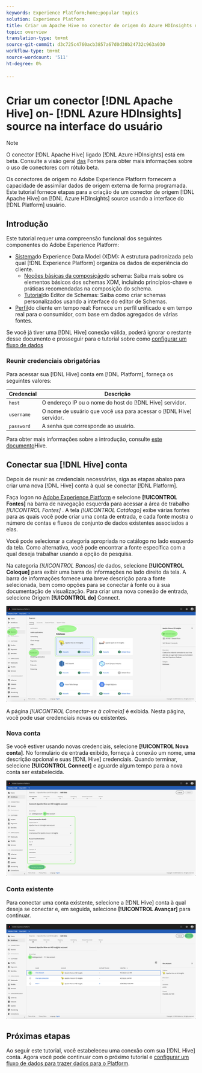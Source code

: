```yaml
---
keywords: Experience Platform;home;popular topics
solution: Experience Platform
title: Criar um Apache Hive no conector de origem do Azure HDInsights na interface do usuário
topic: overview
translation-type: tm+mt
source-git-commit: d3c725c4760acb3857a67d0d30b24732c963a030
workflow-type: tm+mt
source-wordcount: '511'
ht-degree: 0%

---
```



# Criar um conector [!DNL Apache Hive] on- [!DNL Azure HDInsights] source na interface do usuário

> [!NOTE]
> O conector [!DNL Apache Hive] ligado [!DNL Azure HDInsights] está em beta. Consulte a visão geral [das](../../../../home.md#terms-and-conditions) Fontes para obter mais informações sobre o uso de conectores com rótulo beta.

Os conectores de origem no Adobe Experience Platform fornecem a capacidade de assimilar dados de origem externa de forma programada. Este tutorial fornece etapas para a criação de um conector de origem [!DNL Apache Hive] on [!DNL Azure HDInsights] source usando a interface do [!DNL Platform] usuário.

## Introdução

Este tutorial requer uma compreensão funcional dos seguintes componentes do Adobe Experience Platform:

* [Sistema](../../../../../xdm/home.md)do Experience Data Model (XDM): A estrutura padronizada pela qual [!DNL Experience Platform] organiza os dados de experiência do cliente.
   * [Noções básicas da composição](../../../../../xdm/schema/composition.md)do schema: Saiba mais sobre os elementos básicos dos schemas XDM, incluindo princípios-chave e práticas recomendadas na composição do schema.
   * [Tutorial](../../../../../xdm/tutorials/create-schema-ui.md)do Editor de Schemas: Saiba como criar schemas personalizados usando a interface do editor de Schemas.
* [Perfil](../../../../../profile/home.md)do cliente em tempo real: Fornece um perfil unificado e em tempo real para o consumidor, com base em dados agregados de várias fontes.

Se você já tiver uma [!DNL Hive] conexão válida, poderá ignorar o restante desse documento e prosseguir para o tutorial sobre como [configurar um fluxo de dados](../../dataflow/databases.md)

### Reunir credenciais obrigatórias

Para acessar sua [!DNL Hive] conta em [!DNL Platform], forneça os seguintes valores:

| Credencial | Descrição |
| ---------- | ----------- |
| `host` | O endereço IP ou o nome do host do [!DNL Hive] servidor. |
| `username` | O nome de usuário que você usa para acessar o [!DNL Hive] servidor. |
| `password` | A senha que corresponde ao usuário. |

Para obter mais informações sobre a introdução, consulte [este documento](https://cwiki.apache.org/confluence/display/Hive/Tutorial#Tutorial-GettingStarted)Hive.

## Conectar sua [!DNL Hive] conta

Depois de reunir as credenciais necessárias, siga as etapas abaixo para criar uma nova [!DNL Hive] conta à qual se conectar [!DNL Platform].

Faça logon no <a href="https://platform.adobe.com" target="_blank">Adobe Experience Platform</a> e selecione **[!UICONTROL Fontes]** na barra de navegação esquerda para acessar a área de trabalho *[!UICONTROL Fontes]* . A tela *[!UICONTROL Catálogo]* exibe várias fontes para as quais você pode criar uma conta de entrada, e cada fonte mostra o número de contas e fluxos de conjunto de dados existentes associados a elas.

Você pode selecionar a categoria apropriada no catálogo no lado esquerdo da tela. Como alternativa, você pode encontrar a fonte específica com a qual deseja trabalhar usando a opção de pesquisa.

Na categoria *[!UICONTROL Bancos]* de dados, selecione **[!UICONTROL Coloque]** para exibir uma barra de informações no lado direito da tela. A barra de informações fornece uma breve descrição para a fonte selecionada, bem como opções para se conectar à fonte ou à sua documentação de visualização. Para criar uma nova conexão de entrada, selecione Origem **[!UICONTROL do]** Connect.

![catálogo](../../../../images/tutorials/create/hive/catalog.png)

A página *[!UICONTROL Conectar-se à colmeia]* é exibida. Nesta página, você pode usar credenciais novas ou existentes.

### Nova conta

Se você estiver usando novas credenciais, selecione **[!UICONTROL Nova conta]**. No formulário de entrada exibido, forneça à conexão um nome, uma descrição opcional e suas [!DNL Hive] credenciais. Quando terminar, selecione **[!UICONTROL Connect]** e aguarde algum tempo para a nova conta ser estabelecida.

![connect](../../../../images/tutorials/create/hive/new.png)

### Conta existente

Para conectar uma conta existente, selecione a [!DNL Hive] conta à qual deseja se conectar e, em seguida, selecione **[!UICONTROL Avançar]** para continuar.

![existente](../../../../images/tutorials/create/hive/existing.png)

## Próximas etapas

Ao seguir este tutorial, você estabeleceu uma conexão com sua [!DNL Hive] conta. Agora você pode continuar com o próximo tutorial e [configurar um fluxo de dados para trazer dados para o Platform](../../dataflow/databases.md).